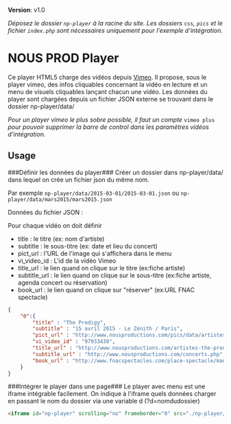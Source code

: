 **Version**: v1.0

*Déposez le dossier `np-player` à la racine du site. Les dossiers* `css`*, *`pics`* et le fichier *`index.php`* sont nécessaires uniquement pour l'exemple d'intégration.*

NOUS PROD Player
==========================
Ce player HTML5 charge des vidéos depuis [Vimeo](https://vimeo.com/).
Il propose, sous le player vimeo, des infos cliquables concernant la vidéo en lecture  et un menu de visuels cliquables lançant chacun une vidéo. 
Les données du player sont chargées depuis un fichier JSON externe se trouvant dans le dossier np-player/data/

*Pour un player vimeo le plus sobre possible, 
il faut un compte* `vimeo plus` *pour pouvoir supprimer la barre de control
dans les paramètres vidéos d'intégration.*

## Usage ##

###Définir les données du player###
Créer un dossier dans np-player/data/ dans lequel on crée un fichier json du même nom.

Par exemple 
`np-player/data/2015-03-01/2015-03-01.json`
ou
`np-player/data/mars2015/mars2015.json`



Données du fichier JSON :

Pour chaque vidéo on doit définir

-   title : le titre (ex: nom d'artiste)
-   subtitle : le sous-titre (ex: date et lieu du concert)
-   pict_url : l'URL de l'image qui s'affichera dans le menu
-   vi_video_id : L'id de la vidéo Vimeo
-   title_url : le lien quand on clique sur le titre (ex:fiche artiste)
-   subtitle_url : le lien quand on clique sur le sous-titre (ex:fiche artiste, agenda concert ou réservation)
-   book_url : le lien quand on clique sur "réserver" (ex:URL FNAC spectacle)

```json
{
    "0":{
		"title" : "The Prodigy",
		"subtitle" : "15 avril 2015 - Le Zénith / Paris",
		"pict_url" : "http://www.nousproductions.com/pics/data/artistes/photoBios/413-230x230.jpg",
		"vi_video_id" : "97933438",
		"title_url" : "http://www.nousproductions.com/artistes-the-prodigy,363.php",
		"subtitle_url" : "http://www.nousproductions.com/concerts.php",
		"book_url" : "http://www.fnacspectacles.com/place-spectacle/manifestation/Musique-electronique-THE-PRODIGY-ZPPRO.htm#/disponibilite/2fcf7dd8c0a8280b415df6c424781265/normale"
	}
}
```


###Intégrer le player dans une page###
Le player avec menu est une iframe intégrable facilement. On indique à l'iframe quels données charger en passant le nom du dossier via une variable d (?d=nomdudossier)
```html
<iframe id="np-player" scrolling="no" frameborder="0" src="./np-player/iframe/np-player.php?d=2015-03-01" width="592" height="506"></iframe>
```

